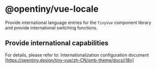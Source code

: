 # @opentiny/vue-locale

Provide international language entries for the `TinyVue` component library and provide international switching functions.

## Provide international capabilities

For details, please refer to: Internationalization configuration document [https://opentiny.design/tiny-vue/zh-CN/smb-theme/docs/i18n]
